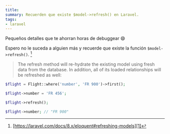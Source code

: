 ```yaml
---
title:
summary: Recuerden que existe $model->refresh() en Laravel.
tags:
- laravel
---
```


Pequeños detalles que te ahorran horas de debuggear :smile:

Espero no le suceda a alguien más y recuerde que existe la función `$model->refresh()`. [^1]

> The refresh method will re-hydrate the existing model using fresh data from the database. In addition, all of its loaded relationships will be refreshed as well:

```php
$flight = Flight::where('number', 'FR 900')->first();

$flight->number = 'FR 456';

$flight->refresh();

$flight->number; // "FR 900"
```

[^1]:	[https://laravel.com/docs/8.x/eloquent#refreshing-models][1]

[1]:	https://laravel.com/docs/8.x/eloquent#refreshing-models
